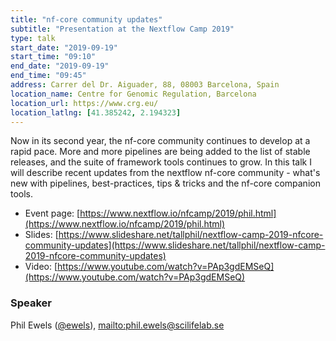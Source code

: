 ```yaml
---
title: "nf-core community updates"
subtitle: "Presentation at the Nextflow Camp 2019"
type: talk
start_date: "2019-09-19"
start_time: "09:10"
end_date: "2019-09-19"
end_time: "09:45"
address: Carrer del Dr. Aiguader, 88, 08003 Barcelona, Spain
location_name: Centre for Genomic Regulation, Barcelona
location_url: https://www.crg.eu/
location_latlng: [41.385242, 2.194323]
---
```


Now in its second year, the nf-core community continues to develop at a rapid pace.
More and more pipelines are being added to the list of stable releases, and the suite of framework tools continues to grow.
In this talk I will describe recent updates from the nextflow nf-core community - what's new with pipelines, best-practices, tips & tricks and the nf-core companion tools.

* Event page: [https://www.nextflow.io/nfcamp/2019/phil.html](https://www.nextflow.io/nfcamp/2019/phil.html)
* Slides: [https://www.slideshare.net/tallphil/nextflow-camp-2019-nfcore-community-updates](https://www.slideshare.net/tallphil/nextflow-camp-2019-nfcore-community-updates)
* Video: [https://www.youtube.com/watch?v=PAp3gdEMSeQ](https://www.youtube.com/watch?v=PAp3gdEMSeQ)

### Speaker

Phil Ewels ([@ewels](https://github.com/ewels)), [mailto:phil.ewels@scilifelab.se](phil.ewels@scilifelab.se)
